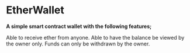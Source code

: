 # EtherWallet

**A simple smart contract wallet with the following features;**

Able to receive ether from anyone.
Able to have the balance be viewed by the owner only.
Funds can only be withdrawn by the owner.
